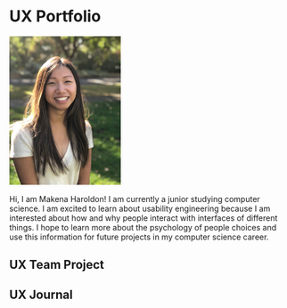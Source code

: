 # UX Portfolio
<img src="assets/self.jpg" alt="Makena Haroldson" width="200"/>

Hi, I am Makena Haroldon! I am currently a junior studying computer science. I am excited to learn about usability engineering because I am interested about how and why people interact with interfaces of different things. I hope to learn more about the psychology of people choices and use this information for future projects in my computer science career.

## UX Team Project


## UX Journal

